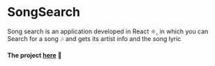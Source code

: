 # SongSearch
Song search is an application developed in React ⚛, in which you can Search for a song 🎶 and gets its artist info and the song lyric
#### The project [here](https://wenanoshe.github.io/searchsong/) 🔗
